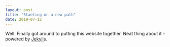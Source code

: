 ```yaml
---
layout: post
title: "Staeting on a new path"
date: 2019-07-12
---
```


Well. Finally got around to putting this website together. Neat thing about it - powered by [Jekyll](http://jekyllrb.com)s. 
